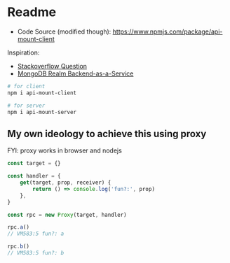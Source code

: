 # Readme

- Code Source (modified though): https://www.npmjs.com/package/api-mount-client

Inspiration:
- [Stackoverflow Question](https://stackoverflow.com/questions/14951251/how-to-call-node-js-server-side-method-from-javascript)
- [MongoDB Realm Backend-as-a-Service](https://youtu.be/Evp3xTzWCu4)

```bash
# for client
npm i api-mount-client

# for server
npm i api-mount-server
```

## My own ideology to achieve this using proxy

FYI: proxy works in browser and nodejs

```js
const target = {}

const handler = {
	get(target, prop, receiver) {
		return () => console.log('fun?:', prop)
	},
}

const rpc = new Proxy(target, handler)

rpc.a()
// VM583:5 fun?: a

rpc.b()
// VM583:5 fun?: b
```
